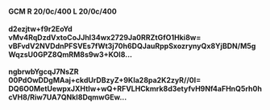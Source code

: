 #### GCM R 20/0c/400 L 20/0c/400
**d2ezjtw+f9r2EoYd**<br/>**vMv4RqDzdVxtoCoJJhl34wx2729Ja0RRZtGfO1Hki8w=**<br/>**vBFvdV2NVDdnPFSVEs7fWt3j70h6DQJauRppSxozrynyQx8YjBDN/M5gWqzsU0GPZ8QmRM8s9w3+KOl8...**<br/><br/>
**ngbrwbYgcqJ7NsZR**<br/>**00PdOwDDgMAaj+ckdUrDBzyZ+9Kla28pa2K2zyR//0I=**<br/>**DQ6O0MetUewpxJXHtIw+wQ+RFVLHCkmrk8d3etyfvH9Nf4aFHnQ5rh0hcVH8/Riw7UA7QNkI8DqmwGEw...**